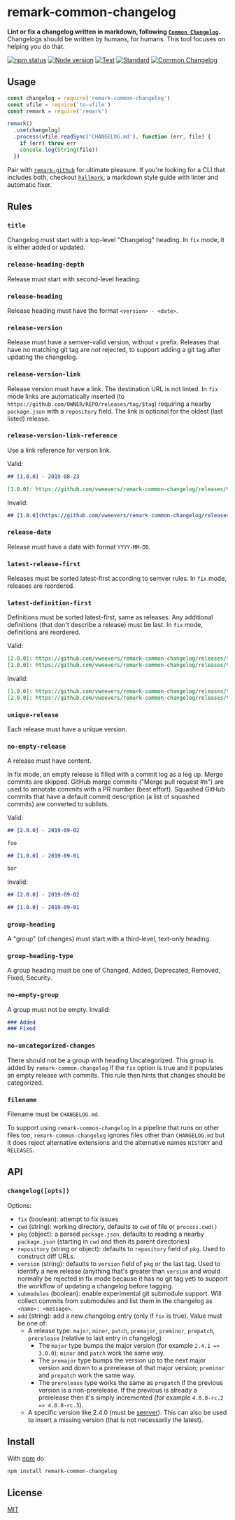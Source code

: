 # remark-common-changelog

**Lint or fix a changelog written in markdown, following [`Common Changelog`](https://common-changelog.org).** Changelogs should be written by humans, for humans. This tool focuses on helping you do that.

[![npm status](http://img.shields.io/npm/v/remark-common-changelog.svg)](https://www.npmjs.org/package/remark-common-changelog)
[![Node version](https://img.shields.io/node/v/remark-common-changelog.svg)](https://www.npmjs.org/package/remark-common-changelog)
[![Test](https://img.shields.io/github/workflow/status/vweevers/remark-common-changelog/Test?label=test)](https://github.com/vweevers/remark-common-changelog/actions/workflows/test.yml)
[![Standard](https://img.shields.io/badge/standard-informational?logo=javascript&logoColor=fff)](https://standardjs.com)
[![Common Changelog](https://common-changelog.org/badge.svg)](https://common-changelog.org)

## Usage

```js
const changelog = require('remark-common-changelog')
const vfile = require('to-vfile')
const remark = require('remark')

remark()
  .use(changelog)
  .process(vfile.readSync('CHANGELOG.md'), function (err, file) {
    if (err) throw err
    console.log(String(file))
  })
```

Pair with [`remark-github`](https://github.com/remarkjs/remark-github) for ultimate pleasure. If you're looking for a CLI that includes both, checkout [`hallmark`](https://github.com/vweevers/hallmark), a markdown style guide with linter and automatic fixer.

## Rules

### `title`

Changelog must start with a top-level "Changelog" heading. In `fix` mode, it is either added or updated.

### `release-heading-depth`

Release must start with second-level heading.

### `release-heading`

Release heading must have the format `<version> - <date>`.

### `release-version`

Release must have a semver-valid version, without `v` prefix. Releases that have no matching git tag are _not_ rejected, to support adding a git tag after updating the changelog.

### `release-version-link`

Release version must have a link. The destination URL is not linted. In `fix` mode links are automatically inserted (to `https://github.com/OWNER/REPO/releases/tag/$tag`) requiring a nearby `package.json` with a `repository` field. The link is optional for the oldest (last listed) release.

### `release-version-link-reference`

Use a link reference for version link.

Valid:

```md
## [1.0.0] - 2019-08-23

[1.0.0]: https://github.com/vweevers/remark-common-changelog/releases/tag/v1.0.0
```

Invalid:

```md
## [1.0.0](https://github.com/vweevers/remark-common-changelog/releases/tag/v1.0.0) - 2019-08-23
```

### `release-date`

Release must have a date with format `YYYY-MM-DD`.

### `latest-release-first`

Releases must be sorted latest-first according to semver rules. In `fix` mode, releases are reordered.

### `latest-definition-first`

Definitions must be sorted latest-first, same as releases. Any additional definitions (that don't describe a release) must be last. In `fix` mode, definitions are reordered.

Valid:

```md
[2.0.0]: https://github.com/vweevers/remark-common-changelog/releases/tag/v2.0.0
[1.0.0]: https://github.com/vweevers/remark-common-changelog/releases/tag/v1.0.0
```

Invalid:

```md
[1.0.0]: https://github.com/vweevers/remark-common-changelog/releases/tag/v1.0.0
[2.0.0]: https://github.com/vweevers/remark-common-changelog/releases/tag/v2.0.0
```

### `unique-release`

Each release must have a unique version.

### `no-empty-release`

A release must have content.

In fix mode, an empty release is filled with a commit log as a leg up. Merge commits are skipped. GitHub merge commits ("Merge pull request #n") are used to annotate commits with a PR number (best effort). Squashed GitHub commits that have a default commit description (a list of squashed commits) are converted to sublists.

Valid:

```md
## [2.0.0] - 2019-09-02

foo

## [1.0.0] - 2019-09-01

bar
```

Invalid:

```md
## [2.0.0] - 2019-09-02

## [1.0.0] - 2019-09-01
```

### `group-heading`

A "group" (of changes) must start with a third-level, text-only heading.

### `group-heading-type`

A group heading must be one of Changed, Added, Deprecated, Removed, Fixed, Security.

### `no-empty-group`

A group must not be empty. Invalid:

```md
### Added
### Fixed
```

### `no-uncategorized-changes`

There should not be a group with heading Uncategorized. This group is added by `remark-common-changelog` if the `fix` option is true and it populates an empty release with commits. This rule then hints that changes should be categorized.

### `filename`

Filename must be `CHANGELOG.md`.

To support using `remark-common-changelog` in a pipeline that runs on other files too, `remark-common-changelog` ignores files other than `CHANGELOG.md` but it does reject alternative extensions and the alternative names `HISTORY` and `RELEASES`.

## API

### `changelog([opts])`

Options:

- `fix` (boolean): attempt to fix issues
- `cwd` (string): working directory, defaults to `cwd` of file or `process.cwd()`
- `pkg` (object): a parsed `package.json`, defaults to reading a nearby `package.json` (starting in `cwd` and then its parent directories)
- `repository` (string or object): defaults to `repository` field of `pkg`. Used to construct diff URLs.
- `version` (string): defaults to `version` field of `pkg` or the last tag. Used to identify a new release (anything that's greater than `version` and would normally be rejected in fix mode because it has no git tag yet) to support the workflow of updating a changelog before tagging.
- `submodules` (boolean): enable experimental git submodule support. Will collect commits from submodules and list them in the changelog as `<name>: <message>`.
- `add` (string): add a new changelog entry (only if `fix` is true). Value must be one of:
  - A release type: `major`, `minor`, `patch`, `premajor`, `preminor`, `prepatch`, `prerelease` (relative to last entry in changelog)
    - The `major` type bumps the major version (for example `2.4.1 => 3.0.0`); `minor` and `patch` work the same way.
    - The `premajor` type bumps the version up to the next major version and down to a prerelease of that major version; `preminor` and `prepatch` work the same way.
    - The `prerelease` type works the same as `prepatch` if the previous version is a non-prerelease. If the previous is already a prerelease then it's simply incremented (for example `4.0.0-rc.2 => 4.0.0-rc.3`).
  - A specific version like 2.4.0 (must be [semver](https://semver.org/)). This can also be used to insert a missing version (that is not necessarily the latest).

## Install

With [npm](https://npmjs.org) do:

```
npm install remark-common-changelog
```

## License

[MIT](LICENSE)
